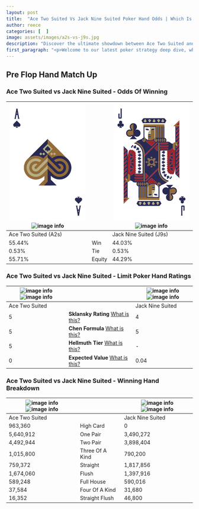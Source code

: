 ```yaml
---
layout: post
title:  "Ace Two Suited Vs Jack Nine Suited Poker Hand Odds | Which Is The Better Hand In Poker? A Complete Guide"
author: reece
categories: [  ]
image: assets/images/a2s-vs-j9s.jpg
description: "Discover the ultimate showdown between Ace Two Suited and Jack Nine Suited in poker! Uncover the odds, strategies, and scenarios where one hand triumphs over the other. Get ready to up your poker game with this thrilling analysis."
first_paragraph: "<p>Welcome to our latest poker strategy deep dive, where we're pitting two distinct hands against each other in a high-stakes showdown: Ace Two Suited vs Jack Nine Suited.</p><p>In the dynamic world of poker, every decision counts, and knowing which hand holds the upper hand is key to your success at the table.</p><p>In this article, we'll dissect these two hands, explore the scenarios where one dominates the other, and equip you with the knowledge to make strategic choices that can tip the odds in your favor.</p><p>Get ready to unravel the intriguing dynamics of these poker hands and elevate your game to new heights.</p>"
---
```




[comment]: # (sp0)

## Pre Flop Hand Match Up

<div class="table hand-ratings" markdown="1"> 



### Ace Two Suited vs Jack Nine Suited - Odds Of Winning


    
| ![image info](assets/images/hand1/a.png) ![image info](assets/images/hand1/2s.png) |  | ![image info](assets/images/hand2/j.png) ![image info](assets/images/hand2/9s.png) |
| -------- | -------- | -------- |
| Ace Two Suited (A2s) |  | Jack Nine Suited (J9s) |
| 55.44% | Win | 44.03% |
| 0.53% | Tie | 0.53% |
| 55.71% | Equity | 44.29% |




[comment]: # (sp1)



### Ace Two Suited vs Jack Nine Suited - Limit Poker Hand Ratings


    
| ![image info](https://www.riverpairs.com/assets/images/hand1/a.png) ![image info](https://www.riverpairs.com/assets/images/hand1/2s.png) |  | ![image info](https://www.riverpairs.com/assets/images/hand2/j.png) ![image info](https://www.riverpairs.com/assets/images/hand2/9s.png) |
| -------- | -------- | -------- |
| Ace Two Suited |  | Jack Nine Suited |
| 5 | **Sklansky Rating** [What is this?](/sklansky-rating-explained) | 4 |
| 5 | **Chen Formula** [What is this?](/chen-formula-explained) | 5 |
| 5 | **Hellmuth Tier** [What is this?](/Hellmuth-tier-explained) | - |
| 0 | **Expected Value** [What is this?](/expected-value-explained) | 0.04 |




[comment]: # (sp2)



### Ace Two Suited vs Jack Nine Suited - Winning Hand Breakdown


    
| ![image info](https://www.riverpairs.com/assets/images/hand1/a.png) ![image info](https://www.riverpairs.com/assets/images/hand1/2s.png) |  | ![image info](https://www.riverpairs.com/assets/images/hand2/j.png) ![image info](https://www.riverpairs.com/assets/images/hand2/9s.png) |
| -------- | -------- | -------- |
| Ace Two Suited |  | Jack Nine Suited |
| 963,360 | High Card | 0 |
| 5,640,912 | One Pair | 3,490,272 |
| 4,492,944 | Two Pair | 3,898,404 |
| 1,015,800 | Three Of A Kind | 790,200 |
| 759,372 | Straight | 1,817,856 |
| 1,674,060 | Flush | 1,397,916 |
| 589,248 | Full House | 590,016 |
| 37,584 | Four Of A Kind | 31,680 |
| 16,352 | Straight Flush | 46,800 |




[comment]: # (sp3)



</div>

[comment]: # (sp4)



[comment]: # (sp5)

